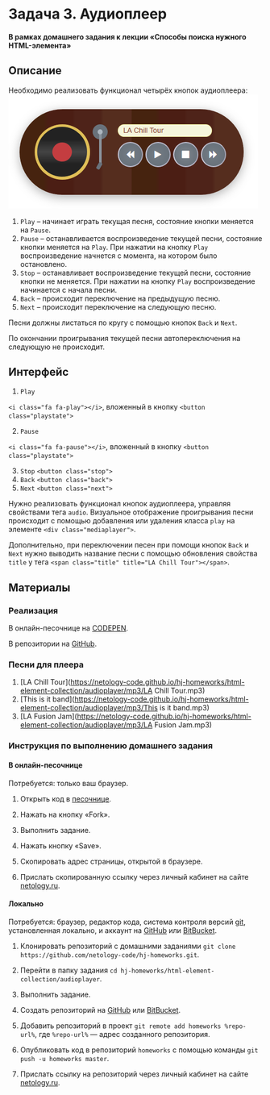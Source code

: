 # Задача 3. Аудиоплеер

#### В рамках домашнего задания к лекции «Способы поиска нужного HTML-элемента»

## Описание

Необходимо реализовать функционал четырёх кнопок аудиоплеера:
![Аудиоплеер](./res/audioplayer.png)

1. `Play` – начинает играть текущая песня, состояние кнопки меняется на `Pause`.
2. `Pause` – останавливается воспроизведение текущей песни, состояние кнопки меняется на `Play`. При нажатии на кнопку `Play` воспроизведение начнется с момента, на котором было остановлено.
3. `Stop` – останавливает воспроизведение текущей песни, состояние кнопки не меняется. При нажатии на кнопку `Play` воспроизведение начинается с начала песни.
4. `Back` – происходит переключение на предыдущую песню.
5. `Next` – происходит переключение на следующую песню.

Песни должны листаться по кругу с помощью кнопок `Back` и `Next`.

По окончании проигрывания текущей песни автопереключения на следующую не происходит.

## Интерфейс

1. `Play`

`<i class="fa fa-play"></i>`, вложенный в кнопку `<button class="playstate">`

2. `Pause`

`<i class="fa fa-pause"></i>`, вложенный в кнопку `<button class="playstate">`

3. `Stop` `<button class="stop">`
4. `Back` `<button class="back">`
5. `Next` `<button class="next">`

Нужно реализовать функционал кнопок аудиоплеера, управляя свойствами тега `audio`. Визуальное отображение проигрывания песни происходит с помощью добавления или удаления класса `play` на элементе `<div class="mediaplayer">`.

Дополнительно, при переключении песен при помощи кнопок `Back` и `Next` нужно выводить название песни с помощью обновления свойства `title` у тега `<span class="title" title="LA Chill Tour"></span>`.

## Материалы

### Реализация

В онлайн-песочнице на [CODEPEN](https://codepen.io/solarrust/pen/QpobMe).

В репозитории на [GitHub](https://github.com/netology-code/hj-homeworks/tree/master/html-element-collection/audioplayer).

### Песни для плеера

1. [LA Chill Tour](https://netology-code.github.io/hj-homeworks/html-element-collection/audioplayer/mp3/LA Chill Tour.mp3)
2. [This is it band](https://netology-code.github.io/hj-homeworks/html-element-collection/audioplayer/mp3/This is it band.mp3)
3. [LA Fusion Jam](https://netology-code.github.io/hj-homeworks/html-element-collection/audioplayer/mp3/LA Fusion Jam.mp3)

### Инструкция по выполнению домашнего задания

#### В онлайн-песочнице

Потребуется: только ваш браузер.

1. Открыть код в [песочнице](https://codepen.io/solarrust/pen/QpobMe).

2. Нажать на кнопку «Fork».

3. Выполнить задание.

4. Нажать кнопку «Save».

5. Скопировать адрес страницы, открытой в браузере.

6. Прислать скопированную ссылку через личный кабинет на сайте [netology.ru](http://netology.ru/).    

#### Локально

Потребуется: браузер, редактор кода, система контроля версий [git](https://git-scm.com), установленная локально, и аккаунт на [GitHub](https://github.com/) или [BitBucket](https://bitbucket.org/).

1. Клонировать репозиторий с домашними заданиями `git clone https://github.com/netology-code/hj-homeworks.git`.

2. Перейти в папку задания `cd hj-homeworks/html-element-collection/audioplayer`.

3. Выполнить задание.

4. Создать репозиторий на [GitHub](https://github.com/) или [BitBucket](https://bitbucket.org/).

5. Добавить репозиторий в проект `git remote add homeworks %repo-url%`, где `%repo-url%` — адрес созданного репозитория.

6. Опубликовать код в репозиторий `homeworks` с помощью команды `git push -u homeworks master`.

7. Прислать ссылку на репозиторий через личный кабинет на сайте [netology.ru](http://netology.ru/).
